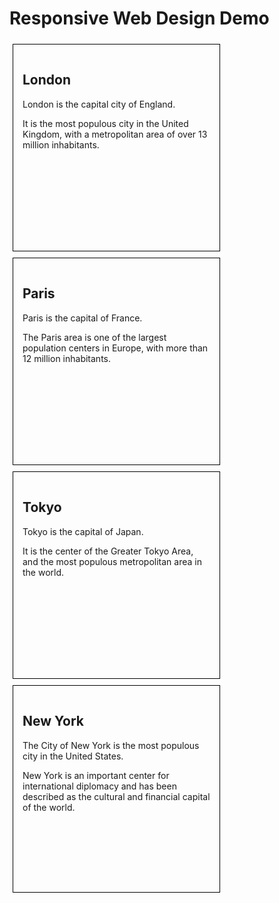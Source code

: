 <!DOCTYPE html>
<html lang="en-us">
<head>
<meta name="viewport" content="width=device-width, initial-scale=1.0">
<style>
.city {
    float: left;
    margin: 5px;
    padding: 15px;
    max-width: 300px;
    height: 300px;
    border: 1px solid black;
}
</style>
</head>
<body>

<h1>Responsive Web Design Demo</h1>

<div class="city">
  <h2>London</h2>
  <p>London is the capital city of England.</p>
  <p>It is the most populous city in the United Kingdom, with a metropolitan area of over 13 million inhabitants.</p>
</div>

<div class="city">
  <h2>Paris</h2>
  <p>Paris is the capital of France.</p>
  <p>The Paris area is one of the largest population centers in Europe, with more than 12 million inhabitants.</p>
</div>

<div class="city">
  <h2>Tokyo</h2>
  <p>Tokyo is the capital of Japan.</p>
  <p>It is the center of the Greater Tokyo Area,  and the most populous metropolitan area in the world.</p>
</div>

<div class="city">
  <h2>New York</h2>
  <p>The City of New York is the most populous city in the United States.</p>
  <p>New York is an important center for international diplomacy and has been described as the cultural and financial capital of the world.</p>
</div>

</body>
</html>

